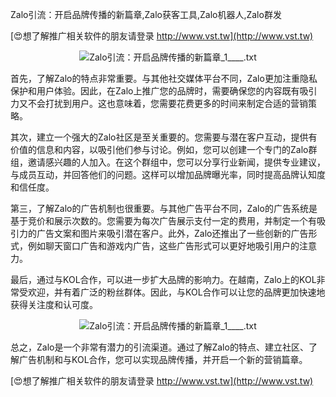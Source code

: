 Zalo引流：开启品牌传播的新篇章,Zalo获客工具,Zalo机器人,Zalo群发

[😍想了解推广相关软件的朋友请登录 http://www.vst.tw](http://www.vst.tw)

 <center><img src="https://vst.tw/MP4/tuiguang/png/3.png" alt="Zalo引流：开启品牌传播的新篇章_1____.txt"></center>

首先，了解Zalo的特点非常重要。与其他社交媒体平台不同，Zalo更加注重隐私保护和用户体验。因此，在Zalo上推广您的品牌时，需要确保您的内容既有吸引力又不会打扰到用户。这也意味着，您需要花费更多的时间来制定合适的营销策略。

其次，建立一个强大的Zalo社区是至关重要的。您需要与潜在客户互动，提供有价值的信息和内容，以吸引他们参与讨论。例如，您可以创建一个专门的Zalo群组，邀请感兴趣的人加入。在这个群组中，您可以分享行业新闻，提供专业建议，与成员互动，并回答他们的问题。这样可以增加品牌曝光率，同时提高品牌认知度和信任度。

第三，了解Zalo的广告机制也很重要。与其他广告平台不同，Zalo的广告系统是基于竞价和展示次数的。您需要为每次广告展示支付一定的费用，并制定一个有吸引力的广告文案和图片来吸引潜在客户。此外，Zalo还推出了一些创新的广告形式，例如聊天窗口广告和游戏内广告，这些广告形式可以更好地吸引用户的注意力。

最后，通过与KOL合作，可以进一步扩大品牌的影响力。在越南，Zalo上的KOL非常受欢迎，并有着广泛的粉丝群体。因此，与KOL合作可以让您的品牌更加快速地获得关注度和认可度。

 <center><img src="https://vst.tw/MP4/tuiguang/png/3.png" alt="Zalo引流：开启品牌传播的新篇章_1____.txt"></center>

总之，Zalo是一个非常有潜力的引流渠道。通过了解Zalo的特点、建立社区、了解广告机制和与KOL合作，您可以实现品牌传播，并开启一个新的营销篇章。

[😍想了解推广相关软件的朋友请登录 http://www.vst.tw](http://www.vst.tw)



